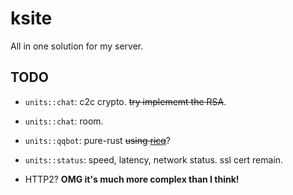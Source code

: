 # ksite

All in one solution for my server.

## TODO

- `units::chat`: c2c crypto. ~~try implememt the RSA~~.

- `units::chat`: room.

- `units::qqbot`: pure-rust ~~using [ricq](https://github.com/lz1998/ricq)~~?

- `units::status`: speed, latency, network status. ssl cert remain.

- HTTP2? **OMG it's much more complex than I think!**
